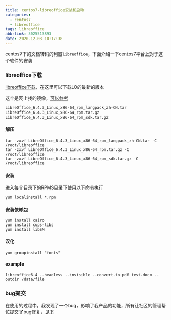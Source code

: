 ```yaml
---
title: centos7-libreoffice安装和启动
categories:
  - centos7
  - libreoffice
tags: libreoffice
abbrlink: 3025513893
date: 2020-12-03 10:17:38
---
```


​	centos7下的文档转码的利器`libreoffice`，下面介绍一下centos7平台上对于这个软件的安装

### libreoffice下载

[libreoffice下载](https://www.libreoffice.org/download/download/)，在这里可以下载LO的最新的版本

这个是网上找的镜像，[可以参考](http://mirrors.ustc.edu.cn/tdf/libreoffice/stable/)

~~~sh
LibreOffice_6.4.3_Linux_x86-64_rpm_langpack_zh-CN.tar
LibreOffice_6.4.3_Linux_x86-64_rpm.tar.gz
LibreOffice_6.4.3_Linux_x86-64_rpm_sdk.tar.gz
~~~

#### 解压

~~~shell
tar -zxvf LibreOffice_6.4.3_Linux_x86-64_rpm_langpack_zh-CN.tar -C /root/libreoffice
tar -zxvf LibreOffice_6.4.3_Linux_x86-64_rpm.tar.gz -C /root/libreoffice
tar -zxvf LibreOffice_6.4.3_Linux_x86-64_rpm_sdk.tar.gz -C /root/libreoffice
~~~

#### 安装

进入每个目录下的RPMS目录下使用以下命令执行

~~~
yum localinstall *.rpm
~~~

#### 安装依赖包

~~~shell
yum install cairo
yum install cups-libs
yum install libSM
~~~

#### 汉化

~~~shell
yum groupinstall "fonts"
~~~

#### example

~~~shell
libreoffice6.4 --headless --invisible --convert-to pdf test.docx --outdir /data/file
~~~

### bug提交

在使用的过程中，我发现了一个bug，影响了我产品的功能，所有让社区的管理帮忙提交了bug修复，[见下](https://bbs.libreofficechina.org/thread-2616-1-1.html)